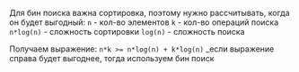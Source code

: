 Для бин поиска важна сортировка, поэтому нужно рассчитывать, когда он будет выгодный:
`n` - кол-во элементов 
`k` - кол-во операций поиска
`n*log(n)` - сложность сортировки
`log(n)` - сложность поиска

Получаем выражение:
	 `n*k >= n*log(n) + k*log(n)`
	 _если выражение справа будет выгоднее, тогда используем бин поиск